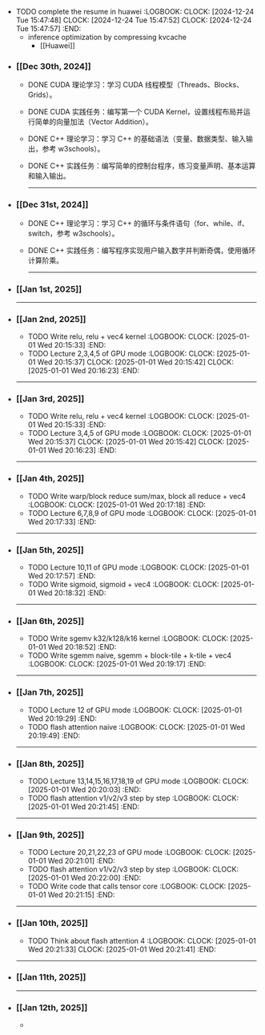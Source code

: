 - TODO complete the resume in huawei
  :LOGBOOK:
  CLOCK: [2024-12-24 Tue 15:47:48]
  CLOCK: [2024-12-24 Tue 15:47:52]
  CLOCK: [2024-12-24 Tue 15:47:57]
  :END:
	- inference optimization by compressing kvcache
		- [[Huawei]]
- ### **[[Dec 30th, 2024]]**
	- DONE CUDA 理论学习：学习 CUDA 线程模型（Threads、Blocks、Grids）。
	- DONE CUDA 实践任务：编写第一个 CUDA Kernel，设置线程布局并运行简单的向量加法（Vector Addition）。
	- DONE C++ 理论学习：学习 C++ 的基础语法（变量、数据类型、输入输出，参考 w3schools）。
	- DONE C++ 实践任务：编写简单的控制台程序，练习变量声明、基本运算和输入输出。
	  
	  ---
- ### **[[Dec 31st, 2024]]**
	- DONE C++ 理论学习：学习 C++ 的循环与条件语句（for、while、if、switch，参考 w3schools）。
	- DONE C++ 实践任务：编写程序实现用户输入数字并判断奇偶，使用循环计算阶乘。
	  
	  ---
- ### **[[Jan 1st, 2025]]**
	- ---
- ### **[[Jan 2nd, 2025]]**
	- TODO Write relu, relu + vec4 kernel
	  :LOGBOOK:
	  CLOCK: [2025-01-01 Wed 20:15:33]
	  :END:
	- TODO Lecture 2,3,4,5 of GPU mode
	  :LOGBOOK:
	  CLOCK: [2025-01-01 Wed 20:15:37]
	  CLOCK: [2025-01-01 Wed 20:15:42]
	  CLOCK: [2025-01-01 Wed 20:16:23]
	  :END:
	- ---
- ### **[[Jan 3rd, 2025]]**
	- TODO Write relu, relu + vec4 kernel
	  :LOGBOOK:
	  CLOCK: [2025-01-01 Wed 20:15:33]
	  :END:
	- TODO Lecture 3,4,5 of GPU mode
	  :LOGBOOK:
	  CLOCK: [2025-01-01 Wed 20:15:37]
	  CLOCK: [2025-01-01 Wed 20:15:42]
	  CLOCK: [2025-01-01 Wed 20:16:23]
	  :END:
	- ---
- ### **[[Jan 4th, 2025]]**
	- TODO Write warp/block reduce sum/max, block all reduce + vec4
	  :LOGBOOK:
	  CLOCK: [2025-01-01 Wed 20:17:18]
	  :END:
	- TODO Lecture 6,7,8,9 of GPU mode
	  :LOGBOOK:
	  CLOCK: [2025-01-01 Wed 20:17:33]
	  :END:
	- ---
- ### **[[Jan 5th, 2025]]**
	- TODO Lecture 10,11 of GPU mode
	  :LOGBOOK:
	  CLOCK: [2025-01-01 Wed 20:17:57]
	  :END:
	- TODO Write sigmoid, sigmoid + vec4
	  :LOGBOOK:
	  CLOCK: [2025-01-01 Wed 20:18:32]
	  :END:
	- ---
- ### **[[Jan 6th, 2025]]**
	- TODO Write sgemv k32/k128/k16 kernel
	  :LOGBOOK:
	  CLOCK: [2025-01-01 Wed 20:18:52]
	  :END:
	- TODO Write sgemm naive, sgemm + block-tile + k-tile + vec4
	  :LOGBOOK:
	  CLOCK: [2025-01-01 Wed 20:19:17]
	  :END:
	- ---
- ### **[[Jan 7th, 2025]]**
	- TODO Lecture 12 of GPU mode
	  :LOGBOOK:
	  CLOCK: [2025-01-01 Wed 20:19:29]
	  :END:
	- TODO flash attention naive
	  :LOGBOOK:
	  CLOCK: [2025-01-01 Wed 20:19:49]
	  :END:
	- ---
- ### **[[Jan 8th, 2025]]**
	- TODO Lecture 13,14,15,16,17,18,19 of GPU mode
	  :LOGBOOK:
	  CLOCK: [2025-01-01 Wed 20:20:03]
	  :END:
	- TODO flash attention v1/v2/v3 step by step
	  :LOGBOOK:
	  CLOCK: [2025-01-01 Wed 20:21:45]
	  :END:
	- ---
- ### **[[Jan 9th, 2025]]**
	- TODO Lecture 20,21,22,23 of GPU mode
	  :LOGBOOK:
	  CLOCK: [2025-01-01 Wed 20:21:01]
	  :END:
	- TODO flash attention v1/v2/v3 step by step
	  :LOGBOOK:
	  CLOCK: [2025-01-01 Wed 20:22:00]
	  :END:
	- TODO Write code that calls tensor core
	  :LOGBOOK:
	  CLOCK: [2025-01-01 Wed 20:21:15]
	  :END:
	- ---
- ### **[[Jan 10th, 2025]]**
	- TODO Think about flash attention 4
	  :LOGBOOK:
	  CLOCK: [2025-01-01 Wed 20:21:33]
	  CLOCK: [2025-01-01 Wed 20:21:41]
	  :END:
	- ---
- ### **[[Jan 11th, 2025]]**
	- ---
- ### **[[Jan 12th, 2025]]**
	-